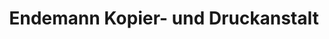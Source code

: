 ---
title: "Endemann Kopier- und Druckanstalt"
url: /wien/endemann-kopier-und-druckanstalt/
shop: Kopieren
---